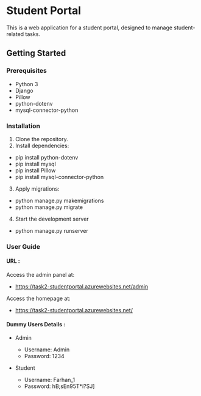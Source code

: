 # Student Portal

This is a web application for a student portal, designed to manage student-related tasks.

## Getting Started

### Prerequisites

- Python 3
- Django
- Pillow
- python-dotenv
- mysql-connector-python

### Installation

1. Clone the repository.
2. Install dependencies:
- pip install python-dotenv
- pip install mysql
- pip install Pillow
- pip install mysql-connector-python

3. Apply migrations:
- python manage.py makemigrations
- python manage.py migrate
4. Start the development server
- python manage.py runserver

### User Guide

#### URL :

Access the admin panel at:
-  https://task2-studentportal.azurewebsites.net/admin


Access the homepage at:
- https://task2-studentportal.azurewebsites.net/ 

#### Dummy Users Details :

- Admin
  - Username: Admin
  - Password: 1234

- Student
  - Username: Farhan_1
  - Password: hB;sEn95T*i?SJ]



